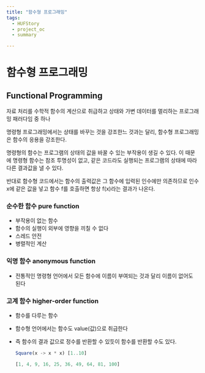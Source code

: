 ```yaml
---
title: "함수형 프로그래밍"
tags:
  - HUFStory
  - project_oc
  - summary

---
```


# 함수형 프로그래밍

## Functional Programming

자료 처리를 수학적 함수의 계산으로 취급하고 상태와 가변 데이터를 멀리하는 프로그래밍 패러다임 중 하나

명령형 프로그래밍에서는 상태를 바꾸는 것을 강조한느 것과는 달리, 함수형 프로그래밍은 함수의 응용을 강조한다.

명령형의 함수는 프로그램의 상태의 값을 바꿀 수 있는 부작용이 생길 수 있다. 이 때문에 명령형 함수는 참조 투명성이 없고, 같은 코드라도 실행되는 프로그램의 상태에 따라 다른 결과값을 낼 수 있다.

반대로 함수형 코드에서는 함수의 출력값은 그 함수에 입력된 인수에만 의존하므로 인수 x에 같은 값을 넣고 함수 f를 호출하면 항상 f(x)라는 결과가 나온다.

### 순수한 함수 pure function

- 부작용이 없는 함수
- 함수의 실행이 외부에 영향을 끼칠 수 없다
- 스레드 안전
- 병렬적인 계산

### 익명 함수 anonymous function

- 전통적인 명령형 언어에서 모든 함수에 이름이 부여되는 것과 달리 이름이 없어도 된다

### 고계 함수 higher-order function

- 함수를 다루는 함수

- 함수형 언어에서는 함수도 value(값)으로 취급한다

- 즉 함수의 결과 값으로 정수를 반환할 수 있듯이 함수를 반환할 수도 있다.

  ```javascript
  Square(x -> x * x) [1..10]
  ```

  ```javascript
  [1, 4, 9, 16, 25, 36, 49, 64, 81, 100]
  ```

  